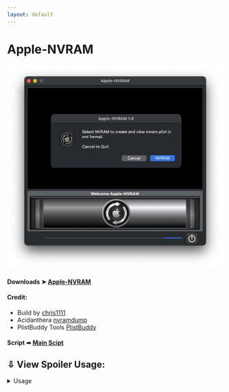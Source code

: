 ```yaml
---
layout: default
---
```


# Apple-NVRAM

![](https://github.com/chris1111/Apple-NVRAM/blob/Master/Sources/Pics/Pics1.png)


#### Downloads ➤ [Apple-NVRAM](https://github.com/chris1111/Apple-NVRAM/raw/Master/Apple-NVRAM.zip)


<h4>Credit:</h4>
<ul>
    <li>Build by <a href="https://github.com/chr
                     is1111/">chris1111</a></li>
    <li>Acidanthera <a href="https://github.com/acidanthera/OpenCorePkg/tree/master/Utilities/LogoutHook">nvramdump</a></li>
    <li>PlistBuddy Tools <a href="https://www.unix.com/man-page/osx/8/PLISTBUDDY/">PlistBuddy</a></li>
</ul>

#### Script ➦ [Main Scipt](https://github.com/chris1111/Apple-NVRAM/blob/Master/Sources/Resources/script)

## ⇩ View Spoiler Usage:
<details> 
  <summary>Usage</summary>

![](https://github.com/chris1111/Apple-NVRAM/blob/Master/Sources/Pics/Pics1.png)


![](https://github.com/chris1111/Apple-NVRAM/blob/Master/Sources/Pics/Pics2.png)


![](https://github.com/chris1111/Apple-NVRAM/blob/Master/Sources/Pics/Pics3.png)


![](https://github.com/chris1111/Apple-NVRAM/blob/Master/Sources/Pics/Pics4.png)




</details>
